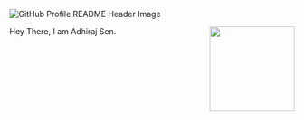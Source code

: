 ![GitHub Profile README Header Image](https://encrypted-tbn0.gstatic.com/images?q=tbn:ANd9GcSdmUUj_l_rZSQZ9Wv8yYObvLmSJtqQhI7MXw&usqp=CAU)

<p>
  <a href="https://waylonwalker.com/latest-story.png"><img width="150" align='right' src="https://waylonwalker.com/latest-story.png"></a>
</p>
Hey There, I am Adhiraj Sen.




<!--
**adhirajsen97/adhirajsen97** is a ✨ _special_ ✨ repository because its `README.md` (this file) appears on your GitHub profile.

Here are some ideas to get you started:

- 🔭 I’m currently working on ...
- 🌱 I’m currently learning ...
- 👯 I’m looking to collaborate on ...
- 🤔 I’m looking for help with ...
- 💬 Ask me about ...
- 📫 How to reach me: ...
- 😄 Pronouns: ...
- ⚡ Fun fact: ...
-->
